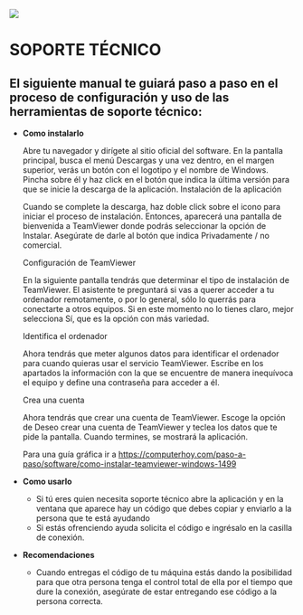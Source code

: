 ![](https://sophosnews.files.wordpress.com/2016/06/tv-12002.png?w=780&h=408&crop=1)


# **SOPORTE TÉCNICO**

## El siguiente manual te guiará paso a paso en el proceso de configuración y uso de las herramientas de soporte técnico:



* **Como instalarlo**

    Abre tu navegador y dirígete al sitio oficial del software. En la pantalla principal, busca el menú Descargas y una vez dentro, en el margen superior, verás un botón con el logotipo y el nombre de Windows. Pincha sobre él y haz click en el botón que indica la última versión para que se inicie la descarga de la aplicación.
Instalación de la aplicación

    Cuando se complete la descarga, haz doble click sobre el icono para iniciar el proceso de instalación. Entonces, aparecerá una pantalla de bienvenida a TeamViewer donde podrás seleccionar la opción de Instalar. Asegúrate de darle al botón que indica Privadamente / no comercial.

    Configuración de TeamViewer

    En la siguiente pantalla tendrás que determinar el tipo de instalación de TeamViewer. El asistente te preguntará si vas a querer acceder a tu ordenador remotamente, o por lo general, sólo lo querrás para conectarte a otros equipos. Si en este momento no lo tienes claro, mejor selecciona Sí, que es la opción con más variedad.

    Identifica el ordenador

    Ahora tendrás que meter algunos datos para identificar el ordenador para cuando quieras usar el servicio TeamViewer. Escribe en los apartados la información con la que se encuentre de manera inequívoca el equipo y define una contraseña para acceder a él.

    Crea una cuenta

    Ahora tendrás que crear una cuenta de TeamViewer. Escoge la opción de Deseo crear una cuenta de TeamViewer y teclea los datos que te pide la pantalla. Cuando termines, se mostrará la aplicación.

    Para una guía gráfica ir a https://computerhoy.com/paso-a-paso/software/como-instalar-teamviewer-windows-1499
* **Como usarlo**
    * Si tú eres quien necesita soporte técnico abre la aplicación y en la ventana que aparece hay un código que debes copiar y enviarlo a la persona que te está ayudando
    * Si estás ofrenciendo ayuda solicita el código e ingrésalo en la casilla de conexión.
* **Recomendaciones**
    * Cuando entregas el código de tu máquina estás dando la posibilidad para que otra persona tenga el control total de ella por el tiempo que dure la conexión, asegúrate de estar entregando ese código a la persona correcta.
